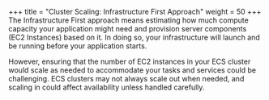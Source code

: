+++
title = "Cluster Scaling: Infrastructure First Approach"
weight = 50
+++
The Infrastructure First approach means estimating how much compute capacity your application might need and provision server components (EC2 Instances) based on it. In doing so, your infrastructure will launch and be running before your application starts. 

However, ensuring that the number of EC2 instances in your ECS cluster would scale as needed to accommodate your tasks and services could be challenging.  ECS clusters may not always scale out when needed, and scaling in could affect availability unless handled carefully.

